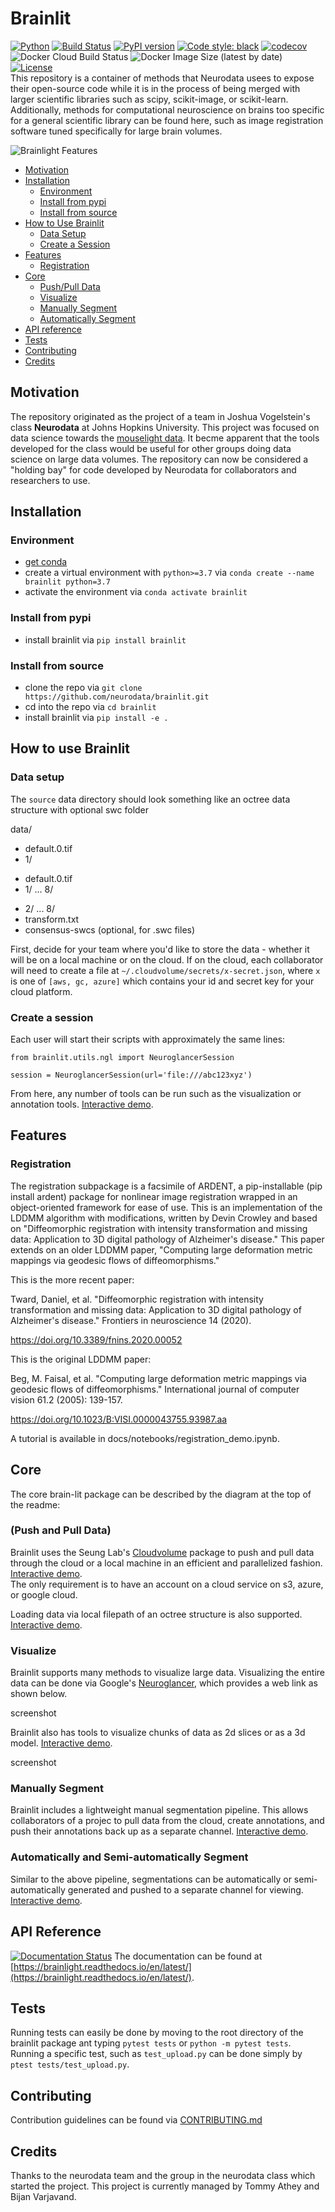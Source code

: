 # Brainlit
[![Python](https://img.shields.io/badge/python-3.7-blue.svg)]()
[![Build Status](https://travis-ci.com/neurodata/brainlit.svg?branch=master)](https://travis-ci.com/neurodata/brainlit)
[![PyPI version](https://badge.fury.io/py/brainlit.svg)](https://badge.fury.io/py/brainlit)
[![Code style: black](https://img.shields.io/badge/code%20style-black-000000.svg)](https://github.com/psf/black)
[![codecov](https://codecov.io/gh/neurodata/brainlit/branch/master/graph/badge.svg)](https://codecov.io/gh/neurodata/brainlit)
![Docker Cloud Build Status](https://img.shields.io/docker/cloud/build/bvarjavand/brainlit)
![Docker Image Size (latest by date)](https://img.shields.io/docker/image-size/bvarjavand/brainlit)
[![License](https://img.shields.io/badge/License-Apache%202.0-blue.svg)](https://opensource.org/licenses/Apache-2.0)  
This repository is a container of methods that Neurodata usees to expose their open-source code while it is in the process of being merged with larger scientific libraries such as scipy, scikit-image, or scikit-learn. Additionally, methods for computational neuroscience on brains too specific for a general scientific library can be found here, such as image registration software tuned specifically for large brain volumes.

![Brainlight Features](https://raw.githubusercontent.com/neurodata/brainlight/diagram/Brainlight.png)

- [Motivation](#motivation)
- [Installation](#installation)
  * [Environment](#environment)
  * [Install from pypi](#install-from-pypi)
  * [Install from source](#install-from-source)
- [How to Use Brainlit](#how-to-use-brainlit)
  * [Data Setup](#data-setup)
  * [Create a Session](#create-a-session)
- [Features](#features)
  * [Registration](#registration)
- [Core](#core)
  * [Push/Pull Data](#push-and-pull-data)
  * [Visualize](#visualize)
  * [Manually Segment](#manually-segment)
  * [Automatically Segment](#automatically-and-semi-automatically-segment)
- [API reference](#api-reference)
- [Tests](#tests)
- [Contributing](#contributing)
- [Credits](#credits)


## Motivation
The repository originated as the project of a team in Joshua Vogelstein's class **Neurodata** at Johns Hopkins University. This project was focused on data science towards the [mouselight data](https://www.hhmi.org/news/mouselight-project-maps-1000-neurons-and-counting-in-the-mouse-brain). It becme apparent that the tools developed for the class would be useful for other groups doing data science on large data volumes.
The repository can now be considered a "holding bay" for code developed by Neurodata for collaborators and researchers to use.

## Installation
### Environment
 - [get conda](https://docs.conda.io/projects/conda/en/latest/user-guide/getting-started.html)
 - create a virtual environment with `python>=3.7` via `conda create --name brainlit python=3.7`
 - activate the environment via `conda activate brainlit`
 
### Install from pypi
 - install brainlit via `pip install brainlit`
 
### Install from source
 - clone the repo via `git clone https://github.com/neurodata/brainlit.git`
 - cd into the repo via `cd brainlit`
 - install brainlit via `pip install -e .`

## How to use Brainlit
### Data setup
The `source` data directory should look something like an octree data structure with optional swc folder

data/  
 - default.0.tif
 - 1/  
  * default.0.tif 
  * 1/ ... 8/
 - 2/ ... 8/
 - transform.txt
 - consensus-swcs (optional, for .swc files)
    
First, decide for your team where you'd like to store the data - whether it will be on a local machine or on the cloud. If on the cloud,
each collaborator will need to create a file at `~/.cloudvolume/secrets/x-secret.json`, where `x` is one of `[aws, gc, azure]` which contains your id and secret key for your cloud platform.

### Create a session
Each user will start their scripts with approximately the same lines:
```
from brainlit.utils.ngl import NeuroglancerSession

session = NeuroglancerSession(url='file:///abc123xyz')
```
From here, any number of tools can be run such as the visualization or annotation tools. [Interactive demo](https://github.com/neurodata/brainlit/blob/master/docs/notebooks/visualization/visualization.ipynb).

## Features

### Registration
The registration subpackage is a facsimile of ARDENT, a pip-installable (pip install ardent) package for nonlinear image registration wrapped in an object-oriented framework for ease of use. This is an implementation of the LDDMM algorithm with modifications, written by Devin Crowley and based on "Diffeomorphic registration with intensity transformation and missing data: Application to 3D digital pathology of Alzheimer's disease." This paper extends on an older LDDMM paper, "Computing large deformation metric mappings via geodesic flows of diffeomorphisms."

This is the more recent paper:

Tward, Daniel, et al. "Diffeomorphic registration with intensity transformation and missing data: Application to 3D digital pathology of Alzheimer's disease." Frontiers in neuroscience 14 (2020).

https://doi.org/10.3389/fnins.2020.00052

This is the original LDDMM paper:

Beg, M. Faisal, et al. "Computing large deformation metric mappings via geodesic flows of diffeomorphisms." International journal of computer vision 61.2 (2005): 139-157.

https://doi.org/10.1023/B:VISI.0000043755.93987.aa

A tutorial is available in docs/notebooks/registration_demo.ipynb.

## Core
The core brain-lit package can be described by the diagram at the top of the readme:

### (Push and Pull Data)
Brainlit uses the Seung Lab's [Cloudvolume](https://github.com/seung-lab/cloud-volume) package to push and pull data through the cloud or a local machine in an efficient and parallelized fashion. [Interactive demo](https://github.com/neurodata/brainlit/blob/master/docs/notebooks/utils/uploading_brains.ipynb).  
The only requirement is to have an account on a cloud service on s3, azure, or google cloud.

Loading data via local filepath of an octree structure is also supported. [Interactive demo](https://github.com/neurodata/brainlit/blob/master/docs/notebooks/utils/upload_brains.ipynb).

### Visualize
Brainlit supports many methods to visualize large data. Visualizing the entire data can be done via Google's [Neuroglancer](https://github.com/google/neuroglancer), which provides a web link as shown below.

screenshot

Brainlit also has tools to visualize chunks of data as 2d slices or as a 3d model. [Interactive demo](https://github.com/neurodata/brainlit/blob/master/docs/notebooks/visualization/visualization.ipynb).

screenshot

### Manually Segment
Brainlit includes a lightweight manual segmentation pipeline. This allows collaborators of a projec to pull data from the cloud, create annotations, and push their annotations back up as a separate channel. [Interactive demo](https://github.com/neurodata/brainlit/blob/master/docs/notebooks/pipelines/manual_segementation.ipynb).

### Automatically and Semi-automatically Segment
Similar to the above pipeline, segmentations can be automatically or semi-automatically generated and pushed to a separate channel for viewing. [Interactive demo](https://github.com/neurodata/brainlit/blob/master/docs/notebooks/pipelines/seg_pipeline_demo.ipynb). 

## API Reference
[![Documentation Status](https://readthedocs.org/projects/brainlight/badge/?version=latest)](https://brainlight.readthedocs.io/en/latest/?badge=latest)
The documentation can be found at [https://brainlight.readthedocs.io/en/latest/](https://brainlight.readthedocs.io/en/latest/).

## Tests
Running tests can easily be done by moving to the root directory of the brainlit package ant typing `pytest tests` or `python -m pytest tests`.  
Running a specific test, such as `test_upload.py` can be done simply by `ptest tests/test_upload.py`.

## Contributing
Contribution guidelines can be found via [CONTRIBUTING.md](https://github.com/neurodata/brainlit/blob/master/CONTRIBUTING.md)

## Credits
Thanks to the neurodata team and the group in the neurodata class which started the project.
This project is currently managed by Tommy Athey and Bijan Varjavand.
